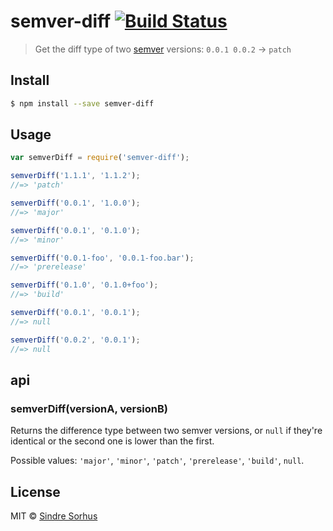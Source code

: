 # semver-diff [![Build Status](https://travis-ci.org/sindresorhus/semver-diff.svg?branch=master)](https://travis-ci.org/sindresorhus/semver-diff)

> Get the diff type of two [semver](https://github.com/isaacs/node-semver) versions: `0.0.1 0.0.2` → `patch`


## Install

```sh
$ npm install --save semver-diff
```


## Usage

```js
var semverDiff = require('semver-diff');

semverDiff('1.1.1', '1.1.2');
//=> 'patch'

semverDiff('0.0.1', '1.0.0');
//=> 'major'

semverDiff('0.0.1', '0.1.0');
//=> 'minor'

semverDiff('0.0.1-foo', '0.0.1-foo.bar');
//=> 'prerelease'

semverDiff('0.1.0', '0.1.0+foo');
//=> 'build'

semverDiff('0.0.1', '0.0.1');
//=> null

semverDiff('0.0.2', '0.0.1');
//=> null
```


## api

### semverDiff(versionA, versionB)

Returns the difference type between two semver versions, or `null` if they're identical or the second one is lower than the first.

Possible values: `'major'`, `'minor'`, `'patch'`, `'prerelease'`, `'build'`, `null`.


## License

MIT © [Sindre Sorhus](http://sindresorhus.com)
